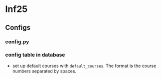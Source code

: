 # Inf25

## Configs
### config.py
### config table in database
- set up default courses with `default_courses`. The format is the course numbers separated by spaces.

